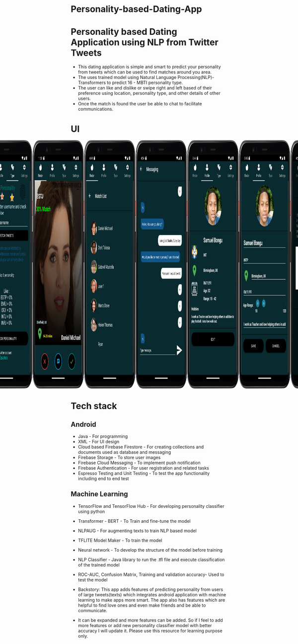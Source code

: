 # Personality-based-Dating-App

# Personality based Dating Application using NLP from Twitter Tweets

- This dating application is simple and smart to predict your personality from tweets which can be used to find matches around you area.
- The uses trained model using Natural Language Processing(NLP)-Transformers to predict 16 - MBTI personality type.
- The user can like and dislike or swipe right and  left based of their preference using location, personality type, and other details of other users. 
- Once the match is found the user be able to chat to facilitate communications. 

# UI



<div style="display: flex; justify-content: center;">
  <img src="img/get_screen.png" alt="Screenshot 1" style="width: 33%;" />
  <img src="img/chung_finder.png" alt="Screenshot 2" style="width: 33%;" />
  <img src="img/personality.png" alt="Screenshot 3" style="width: 33%;" />
  <img src="img/Daneil_finder.png" alt="Screenshot 4" style="width: 33%;" />
  <img src="img/matchList.png" alt="Screenshot 5" style="width: 33%;" />
  <img src="img/chat.png" alt="Screenshot 6" style="width: 33%;" />
  <img src="img/profile_view.png" alt="Screenshot 6" style="width: 33%;" />
  <img src="img/Edit_profile.png" alt="Screenshot 6" style="width: 33%;" />
  <img src="img/setting_delete_account.png" alt="Screenshot 6" style="width: 33%;" /> 
  <img src="img/Structural_design_dating_app.png" alt="Screenshot 6" style="width: 50%; height: 800px;" />

  
</div>

# Tech stack
 ## Android
 - Java - For programming 
 - XML - For UI design
 - Cloud based Firebase Firestore - For creating collections and documents used as database and messaging 
 - Firebase Storage  - To store user images
 - Firebase Cloud Messaging - To implement push notification
 - Firebase Authentication - For user registration and related tasks 
 - Espresso Testing and Unit Testing - To test the app functionality including end to end test

 ## Machine Learning
 - TensorFlow and TensorFlow Hub - For developing personality classifier using python 
 - Transformer - BERT - To Train and fine-tune the model
 - NLPAUG - For augmenting texts to train NLP based model 
 - TFLITE Model Maker - To train the model
 - Neural network - To develop the structure of the model before training
 - NLP Classifier - Java library to run  the .tfl file and execute classification of the trained model
 - ROC-AUC, Confusion Matrix, Training and validation accuracy- Used to test the model


 - Backstory: This app adds features of predicting personality from users of  large tweets(texts) which integrates android application with machine learning to make apps more smart. The app also has features which are helpful to find love ones and even make friends and be able to communicate.
 - It can be expanded and more features can be added. So if I feel to add more features or add new personality classifier model with better accuracy I will update it. Please use this resource for learning purpose only. 
